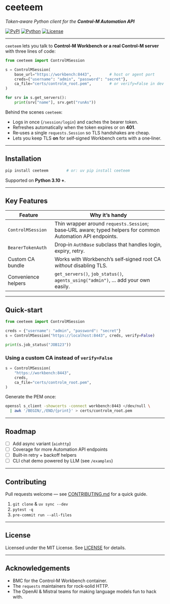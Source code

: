 # ceeteem

*Token‑aware Python client for the **Control‑M Automation API***

[![PyPI](https://img.shields.io/pypi/v/ceeteem.svg)](https://pypi.org/project/ceeteem)
[![Python](https://img.shields.io/pypi/pyversions/ceeteem.svg)](https://pypi.org/project/ceeteem)
[![License](https://img.shields.io/github/license/coparaoji/ceeteem)](LICENSE)

---

`ceeteem` lets you talk to **Control‑M Workbench or a real Control‑M server** with three lines of code:

```python
from ceeteem import ControlMSession

s = ControlMSession(
    base_url="https://workbench:8443",        # host or agent port
    creds={"username": "admin", "password": "secret"},
    ca_file="certs/controlm_root.pem",        # or verify=False in dev
)

for srv in s.get_servers():
    print(srv["name"], srv.get("runAs"))
```

Behind the scenes `ceeteem`:

* Logs in once (`/session/login`) and caches the bearer token.
* Refreshes automatically when the token expires or on **401**.
* Re‑uses a single `requests.Session` so TLS handshakes are cheap.
* Lets you keep TLS **on** for self‑signed Workbench certs with a one‑liner.

---

## Installation

```bash
pip install ceeteem        # or: uv pip install ceeteem
```

Supported on **Python 3.10 +**.

---

## Key Features

| Feature             | Why it’s handy                                                                                             |
| ------------------- | ---------------------------------------------------------------------------------------------------------- |
| `ControlMSession`   | Thin wrapper around `requests.Session`; base‑URL aware; typed helpers for common Automation API endpoints. |
| `BearerTokenAuth`   | Drop‑in `AuthBase` subclass that handles login, expiry, retry.                                             |
| Custom CA bundle    | Works with Workbench’s self‑signed root CA *without* disabling TLS.                                        |
| Convenience helpers | `get_servers()`, `job_status()`, `agents_using("admin")`, … add your own easily.                           |

---

## Quick‑start

```python
from ceeteem import ControlMSession

creds = {"username": "admin", "password": "secret"}
s = ControlMSession("https://localhost:8443", creds, verify=False)

print(s.job_status("JOB123"))
```

### Using a custom CA instead of `verify=False`

```python
s = ControlMSession(
    "https://workbench:8443",
    creds,
    ca_file="certs/controlm_root.pem",
)
```

Generate the PEM once:

```bash
openssl s_client -showcerts -connect workbench:8443 </dev/null \
  | awk '/BEGIN/,/END/{print}' > certs/controlm_root.pem
```

---

## Roadmap

* [ ] Add async variant (`aiohttp`)
* [ ] Coverage for more Automation API endpoints
* [ ] Built‑in retry + backoff helpers
* [ ] CLI chat demo powered by LLM (see `/examples`)

---

## Contributing

Pull requests welcome — see [CONTRIBUTING.md](CONTRIBUTING.md) for a quick guide.

1. `git clone` & `uv sync --dev`
2. `pytest -q`
3. `pre‑commit run ‑‑all‑files`

---

## License

Licensed under the MIT License. See [LICENSE](LICENSE) for details.

---

## Acknowledgements

* BMC for the Control‑M Workbench container.
* The `requests` maintainers for rock‑solid HTTP.
* The OpenAI & Mistral teams for making language models fun to hack with.

